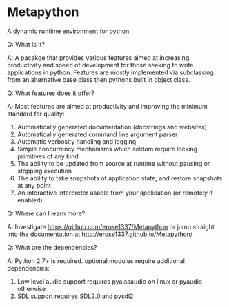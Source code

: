 Metapython
=========================

A dynamic runtime environment for python

Q: What is it?

A: A pacakge that provides various features aimed at increasing productivity and
   speed of development for those seeking to write applications in python. Features
   are mostly implemented via subclassing from an alternative base class
   then pythons built in object class. 
    
Q: What features does it offer?

A: Most features are aimed at productivity and improving the minimum standard for quality:
   1. Automatically generated documentation (docstrings and websites)
   2. Automatically generated command line argument parser
   3. Automatic verbosity handling and logging 
   4. Simple concurrency mechanisms which seldom require locking primitives of any kind 
   5. The ability to be updated from source at runtime without pausing or stopping execution
   6. The ability to take snapshots of application state, and restore snapshots at any point
   7. An interactive interpreter usable from your application (or remotely if enabled)
   
Q: Where can I learn more?

A: Investigate https://github.com/erose1337/Metapython or jump straight into the documentation
   at http://erose1337.github.io/Metapython/
  
Q: What are the dependencies?
    
A: Python 2.7+ is required. optional modules require additional dependencies:
   1. Low level audio support requires pyalsaaudio on linux or pyaudio otherwise
   2. SDL support requires SDL2.0 and pysdl2